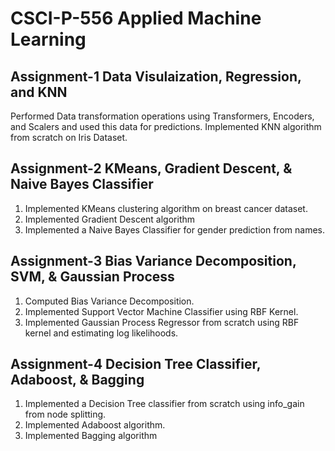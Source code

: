 # CSCI-P-556 Applied Machine Learning

## Assignment-1 Data Visulaization, Regression, and KNN

Performed Data transformation operations using Transformers, Encoders, and Scalers and used this data for predictions. Implemented KNN algorithm from scratch on Iris Dataset. 


## Assignment-2 KMeans, Gradient Descent, & Naive Bayes Classifier

1. Implemented KMeans clustering algorithm on breast cancer dataset.
2. Implemented Gradient Descent algorithm
3. Implemented a Naive Bayes Classifier for gender prediction from names.

## Assignment-3 Bias Variance Decomposition, SVM, & Gaussian Process

1. Computed Bias Variance Decomposition.
2. Implemented Support Vector Machine Classifier using RBF Kernel.
3. Implemented Gaussian Process Regressor from scratch using RBF kernel and estimating log likelihoods.


## Assignment-4 Decision Tree Classifier, Adaboost, & Bagging

1. Implemented a Decision Tree classifier from scratch using info_gain from node splitting.
2. Implemented Adaboost algorithm.
3. Implemented Bagging algorithm
